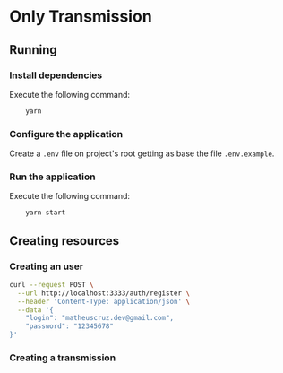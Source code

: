 # Only Transmission

## Running

### Install dependencies

Execute the following command:

```sh
    yarn 
```

### Configure the application

Create a `.env` file on project's root getting as base the file `.env.example`.

### Run the application

Execute the following command:

```sh
    yarn start
```

## Creating resources

### Creating an user

```sh
curl --request POST \
  --url http://localhost:3333/auth/register \
  --header 'Content-Type: application/json' \
  --data '{
	"login": "matheuscruz.dev@gmail.com",
	"password": "12345678"
}'
```

### Creating a transmission